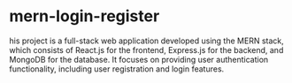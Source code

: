 # mern-login-register
his project is a full-stack web application developed using the MERN stack, which consists of React.js for the frontend, Express.js for the backend, and MongoDB for the database. It focuses on providing user authentication functionality, including user registration and login features.
